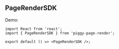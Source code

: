 
## PageRenderSDK

Demo:

```tsx
import React from 'react';
import { PageRenderSDK } from 'piggy-page-render';

export default () => <PageRenderSDK />;
```
